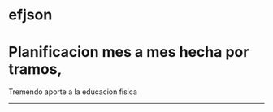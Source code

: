 # efjson

# Planificacion mes a mes hecha por tramos, 
Tremendo aporte a la educacion fisica

*****
